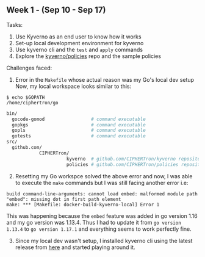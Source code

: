 ## Week 1 - (Sep 10 - Sep 17)

Tasks:
1. Use Kyverno as an end user to know how it works
2. Set-up local development environment for kyverno
3. Use kyverno cli and the `test` and `apply` commands
4. Explore the [kyverno/policies](https://kyverno/policies) repo and the sample policies

Challenges faced:
1. Error in the `Makefile` whose actual reason was my Go's local dev setup
  Now, my local workspace looks similar to this:
  ```
  $ echo $GOPATH
  /home/ciphertron/go
  ```
  
  ```sh
  bin/
    gocode-gomod                 # command executable
    gopkgs                       # command executable
    gopls                        # command executable
    gotests                      # command executable
  src/
    github.com/
              CIPHERTron/
                        kyverno  # github.com/CIPHERTron/kyverno repository
                        policies # github.com/CIPHERTron/policies repository
  ```

2. Resetting my Go workspce solved the above error and now, I was able to execute the `make` commands but I was still facing another error i.e:
  ```
  build command-line-arguments: cannot load embed: malformed module path "embed": missing dot in first path element
  make: *** [Makefile: docker-build-kyverno-local] Error 1
  ```
  
  This was happening because the `embed` feature was added in go version 1.16 and my go version was 1.13.4.
  Thus I had to update it from `go version 1.13.4` to `go version 1.17.1` and everything seems to work perfectly fine.

3. Since my local dev wasn't setup, I installed kyverno cli using the latest release from [here](https://github.com/kyverno/kyverno/releases) and started playing around it.
